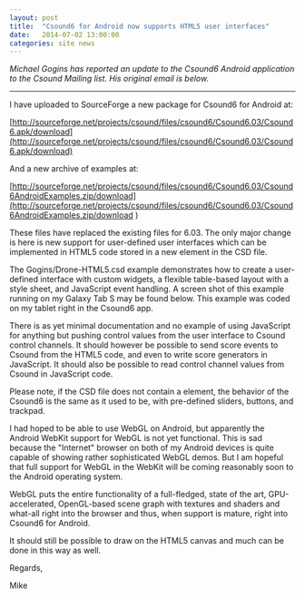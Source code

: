 ```yaml
---
layout: post
title:  "Csound6 for Android now supports HTML5 user interfaces"
date:   2014-07-02 13:00:00
categories: site news 
---
```


*Michael Gogins has reported an update to the Csound6 Android application to the Csound Mailing list.  His original email is below.*

---

I have uploaded to SourceForge a new package for Csound6 for Android at:

[http://sourceforge.net/projects/csound/files/csound6/Csound6.03/Csound6.apk/download](http://sourceforge.net/projects/csound/files/csound6/Csound6.03/Csound6.apk/download)

And a new archive of examples at:

[http://sourceforge.net/projects/csound/files/csound6/Csound6.03/Csound6AndroidExamples.zip/download](http://sourceforge.net/projects/csound/files/csound6/Csound6.03/Csound6AndroidExamples.zip/download ) 

These files have replaced the existing files for 6.03. The only major change is here is new support for user-defined user interfaces which can be implemented in HTML5 code stored in a new <CsHtml5> element in the CSD file.

The Gogins/Drone-HTML5.csd example demonstrates how to create a user-defined interface with custom widgets, a flexible table-based layout with a style sheet, and JavaScript event handling. A screen shot of this example running on my Galaxy Tab S may be found below. This example was coded on my tablet right in the Csound6 app.

There is as yet minimal documentation and no example of using JavaScript for anything but pushing control values from the user interface to Csound control channels. It should however be possible to send score events to Csound from the HTML5 code, and even to write score generators in JavaScript. It should also be possible to read control channel values from Csound in JavaScript code.

Please note, if the CSD file does not contain a <CsHtml5> element, the behavior of the Csound6 is the same as it used to be, with pre-defined sliders, buttons, and trackpad.

I had hoped to be able to use WebGL on Android, but apparently the Android WebKit support for WebGL is not yet functional. This is sad because the "Internet" browser on both of my Android devices is quite capable of showing rather sophisticated WebGL demos. But I am hopeful that full support for WebGL in the WebKit will be coming reasonably soon to the Android operating system.

WebGL puts the entire functionality of a full-fledged, state of the art, GPU-accelerated, OpenGL-based scene graph with textures and shaders and what-all right into the browser and thus, when support is mature, right into Csound6 for Android.

It should still be possible to draw on the HTML5 canvas and much can be done in this way as well.

Regards,

Mike
